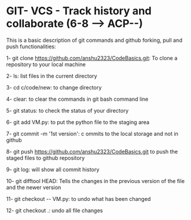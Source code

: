 # GIT- VCS - Track history and collaborate (6-8 --> ACP--)

This is a basic description of git commands and github forking, pull and push functionalities:

1- git clone https://github.com/anshu2323/CodeBasics.git: To clone a repository to your local machine

2- ls: list files in the current directory

3- cd c/code/new: to change directory

4- clear: to clear the commands in git bash command line

5- git status: to check the status of your directory

6- git add VM.py: to put the python file to the staging area

7- git commit -m '1st version': c ommits to the local storage and not in github

8- git push https://github.com/anshu2323/CodeBasics.git to push the staged files to github repository

9- git log: will show all commit history

10- git difftool HEAD: Tells the changes in the previous version of the file and the newer version

11- git checkout -- VM.py: to undo what has been changed

12- git checkout .: undo all file changes

